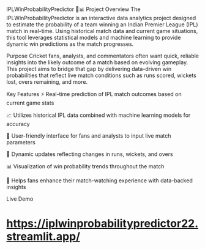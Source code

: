 IPLWinProbabilityPredictor 🏏📊
Project Overview
The IPLWinProbabilityPredictor is an interactive data analytics project designed to estimate the probability of a team winning an Indian Premier League (IPL) match in real-time. Using historical match data and current game situations, this tool leverages statistical models and machine learning to provide dynamic win predictions as the match progresses.

Purpose
Cricket fans, analysts, and commentators often want quick, reliable insights into the likely outcome of a match based on evolving gameplay. This project aims to bridge that gap by delivering data-driven win probabilities that reflect live match conditions such as runs scored, wickets lost, overs remaining, and more.

Key Features
⚡ Real-time prediction of IPL match outcomes based on current game stats

📈 Utilizes historical IPL data combined with machine learning models for accuracy

🎯 User-friendly interface for fans and analysts to input live match parameters

🔄 Dynamic updates reflecting changes in runs, wickets, and overs

📊 Visualization of win probability trends throughout the match

🎉 Helps fans enhance their match-watching experience with data-backed insights

Live Demo
# https://iplwinprobabilitypredictor22.streamlit.app/

